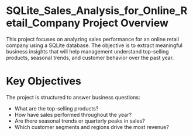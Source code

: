 # SQLite_Sales_Analysis_for_Online_Retail_Company Project Overview

This project focuses on analyzing sales performance for an online retail company using a SQLite database. The objective is to extract meaningful business insights that will help management understand top-selling products, seasonal trends, and customer behavior over the past year.

# Key Objectives
The project is structured to answer business questions:
- What are the top-selling products?
- How have sales performed throughout the year?
- Are there seasonal trends or quarterly peaks in sales?
- Which customer segments and regions drive the most revenue?
